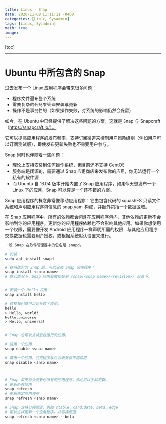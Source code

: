 ```yaml
---
title: Linux - Snap
date: 2020-11-08 11:11:11 -0400
categories: [Linux, Sysadmin]
tags: [Linux, Sysadmin]
math: true
image: 
---
```


[toc]

---


# Ubuntu 中所包含的 Snap

过去发布一个 Linux 应用程序会带来很多问题：
- 程序文件遍布整个系统
- 需要复杂的代码来管理安装与更新
- 操作不是事务性的（如果操作失败，对系统的影响仍然会保留）

如今，在 Ubuntu 中已经提供了解决这些问题的方案，这就是 Snap 与 Snapcraft（https://snapcraft.io/）。

它可以提高应用程序的发布频率，支持订阅渠道来控制用户风险级别（例如用户可以订阅测试版），即使发布更新失败也不需要用户参与。

Snap 同时也伴随着一些问题：
- 理论上支持安装到任何操作系统，但目前还不支持 CentOS
- 服务端是闭源的，需要通过 Snap 应用商店来发布你的应用，你无法运行一个私有的软件源
- 而 Ubuntu 自 16.04 版本开始内置了 Snap 应用程序，如果今天想发布一个 Linux 下的应用，Snap 可以算是一个还不错的方案。

Snap 应用程序的概念非常像移动应用程序：它由包含代码的 squashFS 只读文件系统和声明应用程序包信息的 snap.yaml 构成，并额外包括一个数据区域。

在 Snap 应用程序中，所有的依赖都会包含在应用程序包内，其他依赖的更新不会影响到你的应用程序，更新你的应用程序依赖也不会影响其他应用。如果你想使用一个权限，需要像开发 Android 应用程序一样声明所需的权限，与其他应用程序交换数据也需要用户授权，或根据系统默认设置来进行。

```bash
一般 Snap 在软件管理器中的包名是 snapd，

# 安装：
sudo apt install snapd

# 在系统包含 Snap 后，可以安装 Snap 应用程序：
snap install <snap name>
# 默认情况下，Snap 应用会被安装到 /snap/<snap name>/<revision>/ 目录下。


# 安装一个 Hello 应用：
snap install hello

# 这样我们就可以运行这个应用。
hello
> Hello, world!
hello.universe
> Hello, universe!


# Snap 也可以支持后台运行的应用。

# 启用一个应用
snap enable <snap name>

# 禁用一个应用，应用程序与后台服务将不再可用
snap disable <snap name>



# Snap 每天将会更新你所有的应用程序，你也可以手动更新。
# 更新所有应用
snap refresh
# 更新指定应用程序
snap refresh <snap name>

# Snap 支持订阅频道，例如 stable，candidate，beta，edge
# 可以这样更新一个应用程序，并切换频道
snap refresh <snap name> --beta
```
